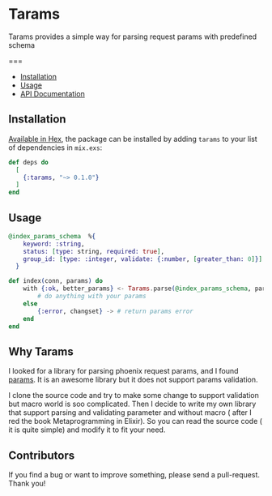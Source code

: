 # Tarams

Tarams provides a simple way for parsing request params with predefined schema

===

- [Installation](#installation)
- [Usage](#usage)
- [API Documentation](https://hexdocs.pm/tarams/)

## Installation

[Available in Hex](https://hex.pm/tarams), the package can be installed
by adding `tarams` to your list of dependencies in `mix.exs`:

```elixir
def deps do
  [
    {:tarams, "~> 0.1.0"}
  ]
end
```

## Usage

```elixir
@index_params_schema  %{
    keyword: :string,
    status: [type: string, required: true],
    group_id: [type: :integer, validate: {:number, [greater_than: 0]}]
  }

def index(conn, params) do
    with {:ok, better_params} <- Tarams.parse(@index_params_schema, params) do
        # do anything with your params
    else
        {:error, changset} -> # return params error
    end
end
```

## Why Tarams

I looked for a library for parsing phoenix request params, and I found [params](https://github.com/vic/params). It is an awesome library but it does not support params validation.

I clone the source code and try to make some change to support validation but macro world is soo complicated. Then I decide to write my own library that support parsing and validating parameter and without macro ( after I red the book Metaprogramming in Elixir). So you can read the source code ( it is quite simple) and modify it to fit your need.


## Contributors
If you find a bug or want to improve something, please send a pull-request. Thank you!
